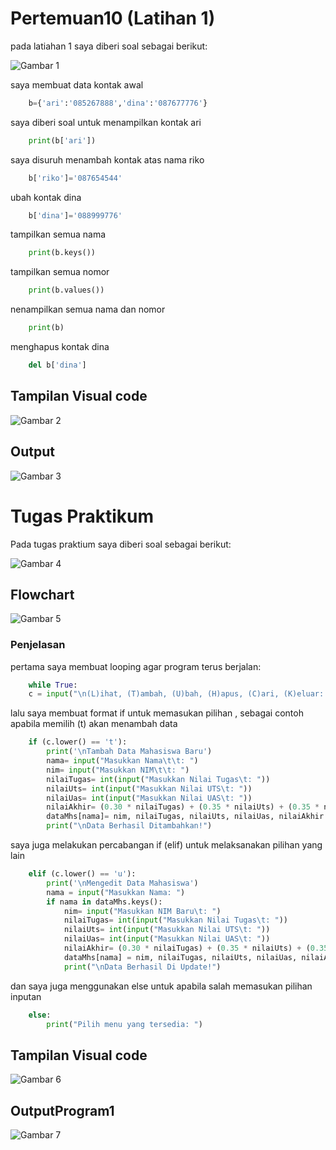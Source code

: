 # Pertemuan10 (Latihan 1)

pada latiahan 1 saya diberi soal sebagai berikut: 

![Gambar 1](gambar/Latihan1.png)

saya membuat data kontak awal
````py
    b={'ari':'085267888','dina':'087677776'}
````

saya diberi soal untuk menampilkan kontak ari
````py
    print(b['ari'])
````

saya disuruh menambah kontak atas nama riko
````py
    b['riko']='087654544'
````

ubah kontak dina
````py
    b['dina']='088999776'
````

tampilkan semua nama
````py
    print(b.keys())
````

tampilkan semua nomor
````py
    print(b.values())
````

nenampilkan semua nama dan nomor
````py
    print(b)
````

menghapus kontak dina
````py
    del b['dina']
````

## Tampilan Visual code 

![Gambar 2](gambar/TampilanLatihan1.png)

## Output

![Gambar 3](gambar/OutputLatihan1.png)

# Tugas Praktikum 

Pada tugas praktium saya diberi soal sebagai berikut:

![Gambar 4](gambar/TugasPraktikum.png)

## Flowchart 

![Gambar 5](gambar/flowchart.png)

### Penjelasan 

pertama saya membuat looping agar program terus berjalan:
````py
    while True:
    c = input("\n(L)ihat, (T)ambah, (U)bah, (H)apus, (C)ari, (K)eluar: ")                                
````

lalu saya membuat format if untuk memasukan pilihan , sebagai contoh apabila memilih (t) akan menambah data
````py
    if (c.lower() == 't'):                                               
        print('\nTambah Data Mahasiswa Baru')
        nama= input("Masukkan Nama\t\t: ")                                        
        nim= input("Masukkan NIM\t\t: ")                                         
        nilaiTugas= int(input("Masukkan Nilai Tugas\t: "))                              
        nilaiUts= int(input("Masukkan Nilai UTS\t: "))                                   
        nilaiUas= int(input("Masukkan Nilai UAS\t: "))                                    
        nilaiAkhir= (0.30 * nilaiTugas) + (0.35 * nilaiUts) + (0.35 * nilaiUas)              
        dataMhs[nama]= nim, nilaiTugas, nilaiUts, nilaiUas, nilaiAkhir                         
        print("\nData Berhasil Ditambahkan!")
````

saya juga melakukan percabangan if (elif) untuk melaksanakan pilihan yang lain
````py
    elif (c.lower() == 'u'):                                                                    
        print('\nMengedit Data Mahasiswa')
        nama = input("Masukkan Nama: ")                                                         
        if nama in dataMhs.keys():                              
            nim= input("Masukkan NIM Baru\t: ")                              
            nilaiTugas= int(input("Masukkan Nilai Tugas\t: "))                           
            nilaiUts= int(input("Masukkan Nilai UTS\t: "))                           
            nilaiUas= int(input("Masukkan Nilai UAS\t: "))                           
            nilaiAkhir= (0.30 * nilaiTugas) + (0.35 * nilaiUts) + (0.35 * nilaiUas)          
            dataMhs[nama] = nim, nilaiTugas, nilaiUts, nilaiUas, nilaiAkhir                      
            print("\nData Berhasil Di Update!")
````

dan saya juga menggunakan else untuk apabila salah memasukan pilihan inputan
````py
    else:
        print("Pilih menu yang tersedia: ")                                                    
````

## Tampilan Visual code 

![Gambar 6](gambar/TampilanProgram1.png)

## OutputProgram1

![Gambar 7](gambar/Output1.png)
